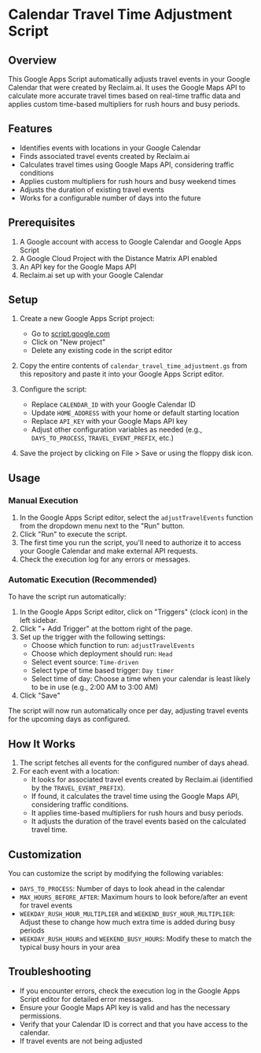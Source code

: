 # Calendar Travel Time Adjustment Script

## Overview
This Google Apps Script automatically adjusts travel events in your Google Calendar that were created by Reclaim.ai. It uses the Google Maps API to calculate more accurate travel times based on real-time traffic data and applies custom time-based multipliers for rush hours and busy periods.

## Features
- Identifies events with locations in your Google Calendar
- Finds associated travel events created by Reclaim.ai
- Calculates travel times using Google Maps API, considering traffic conditions
- Applies custom multipliers for rush hours and busy weekend times
- Adjusts the duration of existing travel events
- Works for a configurable number of days into the future

## Prerequisites
1. A Google account with access to Google Calendar and Google Apps Script
2. A Google Cloud Project with the Distance Matrix API enabled
3. An API key for the Google Maps API
4. Reclaim.ai set up with your Google Calendar

## Setup
1. Create a new Google Apps Script project:
   - Go to [script.google.com](https://script.google.com/)
   - Click on "New project"
   - Delete any existing code in the script editor

2. Copy the entire contents of `calendar_travel_time_adjustment.gs` from this repository and paste it into your Google Apps Script editor.

3. Configure the script:
   - Replace `CALENDAR_ID` with your Google Calendar ID
   - Update `HOME_ADDRESS` with your home or default starting location
   - Replace `API_KEY` with your Google Maps API key
   - Adjust other configuration variables as needed (e.g., `DAYS_TO_PROCESS`, `TRAVEL_EVENT_PREFIX`, etc.)

4. Save the project by clicking on File > Save or using the floppy disk icon.

## Usage
### Manual Execution
1. In the Google Apps Script editor, select the `adjustTravelEvents` function from the dropdown menu next to the "Run" button.
2. Click "Run" to execute the script.
3. The first time you run the script, you'll need to authorize it to access your Google Calendar and make external API requests.
4. Check the execution log for any errors or messages.

### Automatic Execution (Recommended)
To have the script run automatically:
1. In the Google Apps Script editor, click on "Triggers" (clock icon) in the left sidebar.
2. Click "+ Add Trigger" at the bottom right of the page.
3. Set up the trigger with the following settings:
   - Choose which function to run: `adjustTravelEvents`
   - Choose which deployment should run: `Head`
   - Select event source: `Time-driven`
   - Select type of time based trigger: `Day timer`
   - Select time of day: Choose a time when your calendar is least likely to be in use (e.g., 2:00 AM to 3:00 AM)
4. Click "Save"

The script will now run automatically once per day, adjusting travel events for the upcoming days as configured.

## How It Works
1. The script fetches all events for the configured number of days ahead.
2. For each event with a location:
   - It looks for associated travel events created by Reclaim.ai (identified by the `TRAVEL_EVENT_PREFIX`).
   - If found, it calculates the travel time using the Google Maps API, considering traffic conditions.
   - It applies time-based multipliers for rush hours and busy periods.
   - It adjusts the duration of the travel events based on the calculated travel time.

## Customization
You can customize the script by modifying the following variables:
- `DAYS_TO_PROCESS`: Number of days to look ahead in the calendar
- `MAX_HOURS_BEFORE_AFTER`: Maximum hours to look before/after an event for travel events
- `WEEKDAY_RUSH_HOUR_MULTIPLIER` and `WEEKEND_BUSY_HOUR_MULTIPLIER`: Adjust these to change how much extra time is added during busy periods
- `WEEKDAY_RUSH_HOURS` and `WEEKEND_BUSY_HOURS`: Modify these to match the typical busy hours in your area

## Troubleshooting
- If you encounter errors, check the execution log in the Google Apps Script editor for detailed error messages.
- Ensure your Google Maps API key is valid and has the necessary permissions.
- Verify that your Calendar ID is correct and that you have access to the calendar.
- If travel events are not being adjusted
